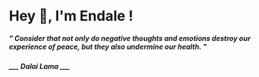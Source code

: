 <h1 title="head"> Hey 👋, I'm Endale !</h1>

**<h5><i>" Consider that not only do negative thoughts and emotions destroy our experience of peace, but they also undermine our health. "</i></h5>**

*<b>___ Dalai Lama ___</b>*
